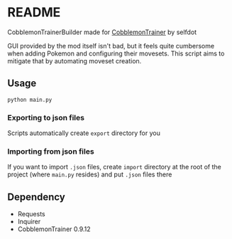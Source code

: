 # README

CobblemonTrainerBuilder made for [CobblemonTrainer](https://github.com/davo899/CobblemonTrainers) by selfdot

GUI provided by the mod itself isn't bad, but it feels quite cumbersome when adding Pokemon and configuring their movesets. This script aims to mitigate that by automating moveset creation.

## Usage

```commandline
python main.py
```

### Exporting to json files

Scripts automatically create `export` directory for you

### Importing from json files

If you want to import `.json` files, create `import` directory at the root of the project (where `main.py` resides) and put `.json` files there

## Dependency

- Requests
- Inquirer
- CobblemonTrainer 0.9.12